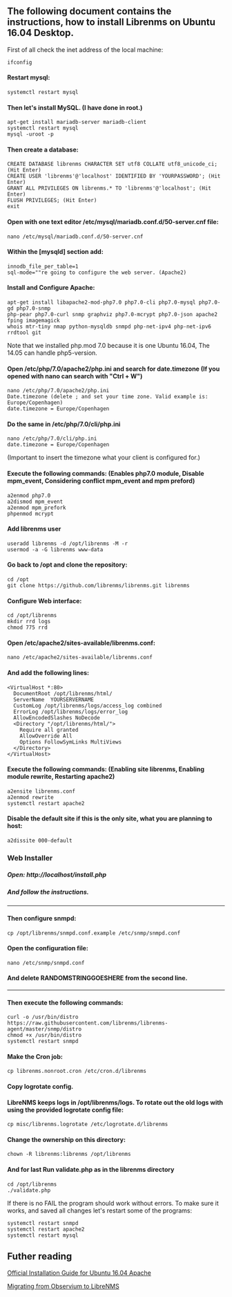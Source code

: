 ## The following document contains the instructions, how to install Librenms on Ubuntu 16.04 Desktop.

First of all check the inet address of the local machine:
```
ifconfig
```

#### Restart mysql:
```
systemctl restart mysql
```
#### Then let's install MySQL. (I have done in root.) 
```
apt-get install mariadb-server mariadb-client
systemctl restart mysql
mysql -uroot -p
```
#### Then create a database:
```
CREATE DATABASE librenms CHARACTER SET utf8 COLLATE utf8_unicode_ci; (Hit Enter)
CREATE USER 'librenms'@'localhost' IDENTIFIED BY 'YOURPASSWORD'; (Hit Enter)
GRANT ALL PRIVILEGES ON librenms.* TO 'librenms'@'localhost'; (Hit Enter)
FLUSH PRIVILEGES; (Hit Enter)
exit
```
#### Open with one text editor /etc/mysql/mariadb.conf.d/50-server.cnf file:
```
nano /etc/mysql/mariadb.conf.d/50-server.cnf
```
#### Within the [mysqld] section add:
```
innodb_file_per_table=1
sql-mode=""re going to configure the web server. (Apache2)
```
#### Install and Configure Apache:
```
apt-get install libapache2-mod-php7.0 php7.0-cli php7.0-mysql php7.0-gd php7.0-snmp 
php-pear php7.0-curl snmp graphviz php7.0-mcrypt php7.0-json apache2 fping imagemagick 
whois mtr-tiny nmap python-mysqldb snmpd php-net-ipv4 php-net-ipv6 rrdtool git
```
Note that we installed php.mod 7.0 because it is one Ubuntu 16.04, The 14.05 can handle php5-version.

#### Open /etc/php/7.0/apache2/php.ini and search for date.timezone (If you opened with nano can search with "Ctrl + W")
```
nano /etc/php/7.0/apache2/php.ini
Date.timezone (delete ; and set your time zone. Valid example is: Europe/Copenhagen)
date.timezone = Europe/Copenhagen
```
#### Do the same in /etc/php/7.0/cli/php.ini
```
nano /etc/php/7.0/cli/php.ini
date.timezone = Europe/Copenhagen
```
(Important to insert the timezone what your client is configured for.)

#### Execute the following commands: (Enables php7.0 module, Disable mpm_event, Considering conflict mpm_event and mpm preford)
```
a2enmod php7.0
a2dismod mpm_event
a2enmod mpm_prefork
phpenmod mcrypt
```

#### Add librenms user

```
useradd librenms -d /opt/librenms -M -r
usermod -a -G librenms www-data
```
#### Go back to /opt and clone the repository:

```
cd /opt
git clone https://github.com/librenms/librenms.git librenms
```
#### Configure Web interface:

```
cd /opt/librenms
mkdir rrd logs
chmod 775 rrd
```

#### Open /etc/apache2/sites-available/librenms.conf:
```
nano /etc/apache2/sites-available/librenms.conf
```
#### And add the following lines:
```
<VirtualHost *:80>
  DocumentRoot /opt/librenms/html/
  ServerName  YOURSERVERNAME
  CustomLog /opt/librenms/logs/access_log combined
  ErrorLog /opt/librenms/logs/error_log
  AllowEncodedSlashes NoDecode
  <Directory "/opt/librenms/html/">
    Require all granted
    AllowOverride All
    Options FollowSymLinks MultiViews
  </Directory>
</VirtualHost>
 ```
#### Execute the following commands: (Enabling site librenms, Enabling module rewrite, Restarting apache2)
 ```
a2ensite librenms.conf
a2enmod rewrite
systemctl restart apache2
```

#### Disable the default site if this is the only site, what you are planning to host:
```
a2dissite 000-default
```

### Web Installer
##### Open: http://localhost/install.php
##### And follow the instructions.
----------------------------------------------------------------------------------------------------------------------------------------
#### Then configure snmpd:
```
cp /opt/librenms/snmpd.conf.example /etc/snmp/snmpd.conf
```
#### Open the configuration file:
```
nano /etc/snmp/snmpd.conf
```
#### And delete RANDOMSTRINGGOESHERE from the second line.
----------------------------------------------------------------------------------------------------------------------------------------
#### Then execute the following commands:
```
curl -o /usr/bin/distro https://raw.githubusercontent.com/librenms/librenms-agent/master/snmp/distro
chmod +x /usr/bin/distro
systemctl restart snmpd
```

#### Make the Cron job:

```
cp librenms.nonroot.cron /etc/cron.d/librenms
```

#### Copy logrotate config.
#### LibreNMS keeps logs in /opt/librenms/logs. To rotate out the old logs with using the provided logrotate config file:
```
cp misc/librenms.logrotate /etc/logrotate.d/librenms
```
#### Change the ownership on this directory:
```
chown -R librenms:librenms /opt/librenms
```
#### And for last Run validate.php as in the librenms directory
```
cd /opt/librenms
./validate.php
```
If there is no FAIL the program should work without errors.
To make sure it works, and saved all changes let's restart some of the programs:
```
systemctl restart snmpd
systemctl restart apache2
systemctl restart mysql
```

## Futher reading
[Official Installation Guide for Ubuntu 16.04 Apache](http://docs.librenms.org/Installation/Installation-Ubuntu-1604-Apache/#clone-repo)

[Migrating from Observium to LibreNMS](https://vlan50.com/2015/04/17/migrating-from-observium-to-librenms/)
